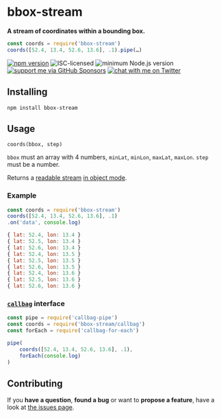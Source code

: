# bbox-stream

**A stream of coordinates within a bounding box.**

```js
const coords = require('bbox-stream')
coords([52.4, 13.4, 52.6, 13.6], .1).pipe(…)
```

[![npm version](https://img.shields.io/npm/v/bbox-stream.svg)](https://www.npmjs.com/package/bbox-stream)
![ISC-licensed](https://img.shields.io/github/license/derhuerst/bbox-stream.svg)
![minimum Node.js version](https://img.shields.io/node/v/bbox-stream.svg)
[![support me via GitHub Sponsors](https://img.shields.io/badge/support%20me-donate-fa7664.svg)](https://github.com/sponsors/derhuerst)
[![chat with me on Twitter](https://img.shields.io/badge/chat%20with%20me-on%20Twitter-1da1f2.svg)](https://twitter.com/derhuerst)


## Installing

```
npm install bbox-stream
```


## Usage

`coords(bbox, step)`

`bbox` must an array with 4 numbers, `minLat`, `minLon`, `maxLat`, `maxLon`. `step` must be a number.

Returns a [readable stream](http://nodejs.org/api/stream.html#stream_class_stream_readable) [in object mode](https://nodejs.org/api/stream.html#stream_object_mode).

### Example

```js
const coords = require('bbox-stream')
coords([52.4, 13.4, 52.6, 13.6], .1)
.on('data', console.log)
```

```js
{ lat: 52.4, lon: 13.4 }
{ lat: 52.5, lon: 13.4 }
{ lat: 52.6, lon: 13.4 }
{ lat: 52.4, lon: 13.5 }
{ lat: 52.5, lon: 13.5 }
{ lat: 52.6, lon: 13.5 }
{ lat: 52.4, lon: 13.6 }
{ lat: 52.5, lon: 13.6 }
{ lat: 52.6, lon: 13.6 }
```

### [`callbag`](https://github.com/callbag/callbag#callbag-) interface

```js
const pipe = require('callbag-pipe')
const coords = require('bbox-stream/callbag')
const forEach = require('callbag-for-each')

pipe(
	coords([52.4, 13.4, 52.6, 13.6], .1),
	forEach(console.log)
)
```


## Contributing

If you **have a question**, **found a bug** or want to **propose a feature**, have a look at [the issues page](https://github.com/derhuerst/bbox-stream/issues).
